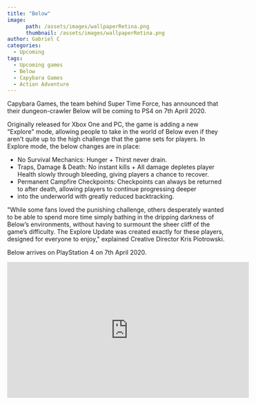 ```yaml
---
title: "Below"
image:
      path: /assets/images/wallpaperRetina.png
      thumbnail: /assets/images/wallpaperRetina.png
author: Gabriel C
categories:
  - Upcoming
tags:
  - Upcoming games
  - Below
  - Capybara Games
  - Action Adventure
---
```

Capybara Games, the team behind Super Time Force, has announced that their dungeon-crawler Below will be coming to PS4 on 7th April 2020.

Originally released for Xbox One and PC, the game is adding a new "Explore" mode, allowing people to take in the world of Below even if they aren't quite up to the high challenge that the game sets for players. In Explore mode, the below changes are in place:
<ul>
<li>No Survival Mechanics: Hunger + Thirst never drain.</li>
<li>Traps, Damage & Death: No instant kills + All damage depletes player Health slowly through bleeding, giving players a chance to recover.</li>
<li>Permanent Campfire Checkpoints: Checkpoints can always be returned to after death, allowing players to continue progressing deeper</li>
      <li>into the underworld with greatly reduced backtracking.</li>
</ul>

"While some fans loved the punishing challenge, others desperately wanted to be able to spend more time simply bathing in the dripping darkness of Below’s environments, without having to surmount the sheer cliff of the game’s difficulty. The Explore Update was created exactly for these players, designed for everyone to enjoy," explained Creative Director Kris Piotrowski.

Below arrives on PlayStation 4 on 7th April 2020.


<iframe width="560" height="315" src="https://www.youtube.com/embed/h1Cj9BKbysg" frameborder="0" allow="accelerometer; autoplay; encrypted-media; gyroscope; picture-in-picture" allowfullscreen></iframe>
